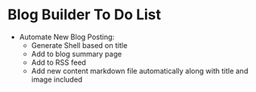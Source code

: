 # Blog Builder To Do List

- Automate New Blog Posting:
  - Generate Shell based on title
  - Add to blog summary page
  - Add to RSS feed
  - Add new content markdown file automatically
    along with title and image included
